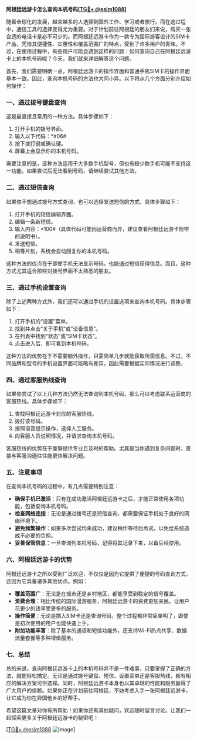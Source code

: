 **阿根廷远游卡怎么查询本机号码[[TG💪+ @esim1088](https://t.me/s/esim1088)]**

随着全球化的发展，越来越多的人选择到国外工作、学习或者旅行。而在这过程中，通信工具的选择变得尤为重要。对于计划前往阿根廷的朋友们来说，购买一张合适的电话卡是必不可少的。而阿根廷远游卡作为一款专为国际游客设计的SIM卡产品，凭借其便捷性、实惠性和覆盖范围广的特点，受到了许多用户的青睐。不过，在使用过程中，有些用户可能会遇到这样的问题：如何查询自己在阿根廷远游卡上的本机号码呢？今天，我们就来详细解答这个问题。

首先，我们需要明确一点，阿根廷远游卡的操作界面和普通手机SIM卡的操作界面基本一致。因此，查询本机号码的方法也大同小异。以下将从几个方面分别介绍如何操作：

### **一、通过拨号键盘查询**
这是最直接且常用的一种方法。具体步骤如下：
1. 打开手机的拨号界面。
2. 输入以下代码：*#06#
3. 按下拨打键或确认键。
4. 屏幕上会显示你的本机号码。

需要注意的是，这种方法适用于大多数手机型号，但也有极少数手机可能不支持这一功能。如果尝试后无法看到号码，请继续尝试其他方法。

### **二、通过短信查询**
如果你不想通过拨号方式查询，也可以选择发送短信的方式。具体步骤如下：
1. 打开手机的短信编辑界面。
2. 编辑一条新短信。
3. 输入内容：*100#（具体代码可能因运营商而异，建议查看阿根廷远游卡附带的说明书）。
4. 发送短信。
5. 稍等片刻，系统会自动回复你的本机号码。

这种方法的优点在于即使手机无法显示号码，也能通过短信获得信息。而且，这种方式尤其适合那些对拨号界面不太熟悉的朋友。

### **三、通过手机设置查询**
除了上述两种方式外，我们还可以通过手机的设置选项来查询本机号码。具体步骤如下：
1. 打开手机的“设置”菜单。
2. 找到并点击“关于手机”或“设备信息”。
3. 在列表中找到“状态”或“SIM卡状态”。
4. 点击进入后，即可看到本机号码。

这种方法的优势在于不需要额外操作，只需简单几步就能获取所需信息。不过，不同品牌和型号的手机设置界面可能略有差异，因此需要根据实际情况进行调整。

### **四、通过客服热线查询**
如果你尝试了以上几种方法仍然无法查询到本机号码，那么可以考虑联系运营商的客服热线。具体步骤如下：
1. 查找阿根廷远游卡对应的客服热线。
2. 拨打该号码。
3. 按照语音提示操作，选择人工服务。
4. 向客服人员说明情况，并请求查询本机号码。

客服热线的优势在于能够提供专业且及时的帮助。尤其是当你遇到复杂问题时，直接与客服沟通往往能更快解决问题。

### **五、注意事项**
在查询本机号码的过程中，有几点需要特别注意：
- **确保手机已激活**：只有在成功激活阿根廷远游卡之后，才能正常使用各项功能，包括查询本机号码。
- **检查网络连接**：无论是通过拨号还是短信查询，都需要保证手机处于良好的网络环境下。
- **避免频繁操作**：如果多次尝试均未成功，建议稍作等待后再试，以免给系统造成不必要的负担。
- **妥善保管信息**：一旦查询到本机号码，记得将其记录下来，以备后续使用。

### **六、阿根廷远游卡的优势**
阿根廷远游卡之所以受到广泛欢迎，不仅仅是因为它提供了便捷的号码查询方式，还因为它具备诸多其他优点。例如：
- **覆盖范围广**：无论是在城市还是乡村地区，都能享受到稳定的信号覆盖。
- **资费合理**：相比传统的国际漫游服务，阿根廷远游卡的资费更加亲民，让用户花更少的钱享受更多的服务。
- **操作简便**：无论是插入SIM卡还是查询号码，整个过程都非常简单明了，即使是初次使用的用户也能快速上手。
- **附加功能丰富**：除了基本的通话和短信功能外，还支持Wi-Fi热点共享、数据流量套餐等多种增值服务。

### **七、总结**
总的来说，查询阿根廷远游卡上的本机号码并不是一件难事，只要掌握了正确的方法，就能轻松搞定。无论是通过拨号键盘、短信、设置菜单还是客服热线，都有相应的解决方案可供选择。同时，阿根廷远游卡本身也以其卓越的性能和服务赢得了广大用户的信赖。如果你正在计划前往阿根廷，不妨考虑入手一张阿根廷远游卡，让它成为你在异国他乡的好帮手。

希望这篇文章对你有所帮助！如果你还有其他疑问，欢迎随时留言讨论。让我们一起探索更多关于阿根廷远游卡的秘密吧！

[[TG💪+ @esim1088](https://t.me/s/esim1088) ![Image](https://i.postimg.cc/4NQfJmqS/Snipaste-2025-05-13-00-14-12.png)]